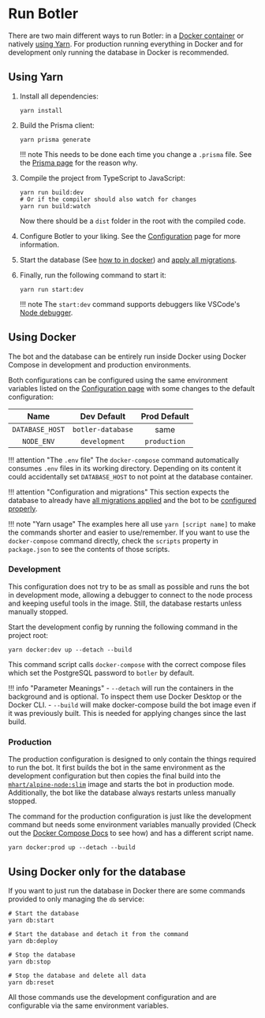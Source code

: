 # Run Botler

There are two main different ways to run Botler: in a [Docker container](#using-docker) or natively [using Yarn](#using-yarn). For production running everything in Docker and for development only running the database in Docker is recommended.

## Using Yarn

1. Install all dependencies:

    ```shell
    yarn install
    ```

2. Build the Prisma client:

    ```shell
    yarn prisma generate
    ```

    !!! note
        This needs to be done each time you change a `.prisma` file. See the [Prisma page](Database/Prisma.md#specifying-the-schema) for the reason why.

3. Compile the project from TypeScript to JavaScript:

    ```shell
    yarn run build:dev
    # Or if the compiler should also watch for changes
    yarn run build:watch
    ```

    Now there should be a `dist` folder in the root with the compiled code.

4. Configure Botler to your liking. See the [Configuration](Configuration.md) page for more information.
5. Start the database (See [how to in docker](#using-docker-only-for-the-database)) and [apply all migrations](Database/Prisma.md#applying-migrations).
6. Finally, run the following command to start it:

    ```shell
    yarn run start:dev
    ```

    !!! note
        The `start:dev` command supports debuggers like VSCode's [Node debugger](https://code.visualstudio.com/docs/nodejs/nodejs-debugging#_launch-configuration-support-for-npm-and-other-tools).

## Using Docker

The bot and the database can be entirely run inside Docker using Docker Compose in development and production environments.

Both configurations can be configured using the same environment variables listed on the [Configuration page](Configuration.md) with some changes to the default configuration:

|      Name       |    Dev Default    | Prod Default |
| :-------------: | :---------------: | :----------: |
| `DATABASE_HOST` | `botler-database` |     same     |
|   `NODE_ENV`    |   `development`   | `production` |

!!! attention "The `.env` file"
    The `docker-compose` command automatically consumes `.env` files in its working directory. Depending on its content it could accidentally set `DATABASE_HOST` to not point at the database container.

!!! attention "Configuration and migrations"
    This section expects the database to already have [all migrations applied](Database/Prisma.md#applying-migrations) and the bot to be [configured properly](Configuration.md).

!!! note "Yarn usage"
    The examples here all use `yarn [script name]` to make the commands shorter and easier to use/remember. If you want to use the `docker-compose` command directly, check the `scripts` property in `package.json` to see the contents of those scripts.

### Development

This configuration does not try to be as small as possible and runs the bot in development mode, allowing a debugger to connect to the node process and keeping useful tools in the image. Still, the database restarts unless manually stopped.

Start the development config by running the following command in the project root:

```shell
yarn docker:dev up --detach --build
```

This command script calls `docker-compose` with the correct compose files which set the PostgreSQL password to `botler` by default.

!!! info "Parameter Meanings"
    - `--detach` will run the containers in the background and is optional. To inspect them use Docker Desktop or the Docker CLI.
    - `--build` will make docker-compose build the bot image even if it was previously built. This is needed for applying changes since the last build.

### Production

The production configuration is designed to only contain the things required to run the bot.
It first builds the bot in the same environment as the development configuration
but then copies the final build into the [`mhart/alpine-node:slim`](https://hub.docker.com/r/mhart/alpine-node/) image and starts the bot in production mode.
Additionally, the bot like the database always restarts unless manually stopped.

The command for the production configuration is just like the development command but needs some environment variables manually provided (Check out the [Docker Compose Docs](https://docs.docker.com/compose/environment-variables/) to see how) and has a different script name.

```shell
yarn docker:prod up --detach --build
```

## Using Docker only for the database

If you want to just run the database in Docker there are some commands provided to only managing the `db` service:

```shell
# Start the database
yarn db:start

# Start the database and detach it from the command
yarn db:deploy

# Stop the database
yarn db:stop

# Stop the database and delete all data
yarn db:reset
```

All those commands use the development configuration and are configurable via the same environment variables.

